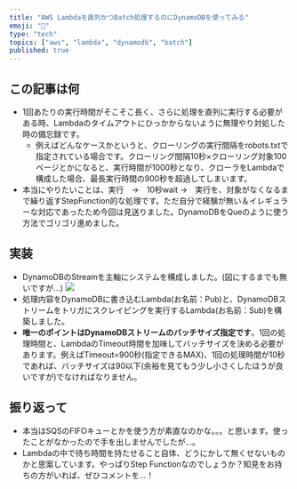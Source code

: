 ```yaml
---
title: "AWS Lambdaを直列かつBatch処理するのにDynamoDBを使ってみる"
emoji: "💬"
type: "tech"
topics: ["aws", "lambda", "dynamodb", "batch"]
published: true
---
```


## この記事は何
- 1回あたりの実行時間がそこそこ長く、さらに処理を直列に実行する必要がある時、Lambdaのタイムアウトにひっかからないように無理やり対処した時の備忘録です。
  - 例えばどんなケースかというと、クローリングの実行間隔をrobots.txtで指定されている場合です。クローリング間隔10秒×クローリング対象100ページとかになると、実行時間が1000秒となり、クローラをLambdaで構成した場合、最長実行時間の900秒を超過してしまいます。
- 本当にやりたいことは、実行　→　10秒wait →　実行を、対象がなくなるまで繰り返すStepFunction的な処理です。ただ自分で経験が無い＆イレギュラーな対応であったため今回は見送りました。DynamoDBをQueのように使う方法でゴリゴリ進めました。

## 実装
- DynamoDBのStreamを主軸にシステムを構成しました。(図にするまでも無いですが…)
![](https://storage.googleapis.com/zenn-user-upload/98e99f05b2d0339b9145033b.png)
- 処理内容をDynamoDBに書き込むLambda(お名前：Pub)と、DynamoDBストリームをトリガにスクレイピングを実行するLambda(お名前：Sub)を構築しました。
- **唯一のポイントはDynamoDBストリームのバッチサイズ指定です**。1回の処理時間と、LambdaのTimeout時間を加味してバッチサイズを決める必要があります。例えばTimeout=900秒(指定できるMAX)、1回の処理時間が10秒であれば、バッチサイズは90以下(余裕を見てもう少し小さくしたほうが良いですが)でなければなりません。

## 振り返って
- 本当はSQSのFIFOキューとかを使う方が素直なのかな。。。と思います。使ったことがなかったので手を出しませんでしたが…。
- Lambdaの中で待ち時間を持たせること自体、どうにかして無くせないものかと思案しています。やっぱりStep Functionなのでしょうか？知見をお持ちの方がいれば、ぜひコメントを…！